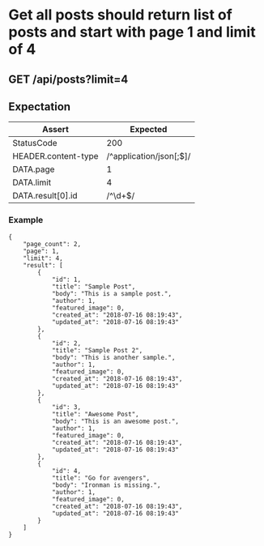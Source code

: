 # Get all posts should return list of posts and start with page 1 and limit of 4

## GET /api/posts?limit=4

## Expectation

| Assert | Expected |
| - | - |
| StatusCode | 200 |
| HEADER.content-type | /^application/json[;$]/ |
| DATA.page | 1 |
| DATA.limit | 4 |
| DATA.result[0].id | /^\d+$/ |

### Example

```
{
    "page_count": 2,
    "page": 1,
    "limit": 4,
    "result": [
        {
            "id": 1,
            "title": "Sample Post",
            "body": "This is a sample post.",
            "author": 1,
            "featured_image": 0,
            "created_at": "2018-07-16 08:19:43",
            "updated_at": "2018-07-16 08:19:43"
        },
        {
            "id": 2,
            "title": "Sample Post 2",
            "body": "This is another sample.",
            "author": 1,
            "featured_image": 0,
            "created_at": "2018-07-16 08:19:43",
            "updated_at": "2018-07-16 08:19:43"
        },
        {
            "id": 3,
            "title": "Awesome Post",
            "body": "This is an awesome post.",
            "author": 1,
            "featured_image": 0,
            "created_at": "2018-07-16 08:19:43",
            "updated_at": "2018-07-16 08:19:43"
        },
        {
            "id": 4,
            "title": "Go for avengers",
            "body": "Ironman is missing.",
            "author": 1,
            "featured_image": 0,
            "created_at": "2018-07-16 08:19:43",
            "updated_at": "2018-07-16 08:19:43"
        }
    ]
}
```